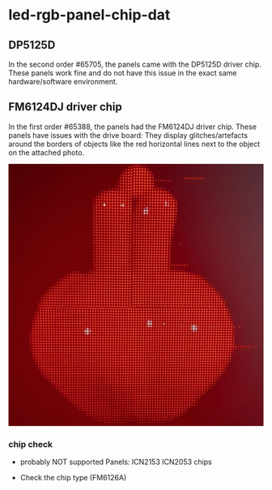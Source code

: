 
# led-rgb-panel-chip-dat


## DP5125D

In the second order #65705, the panels came with the DP5125D driver chip. These panels work fine and do not have this issue in the exact same hardware/software environment. 

## FM6124DJ driver chip

In the first order #65388, the panels had the FM6124DJ driver chip. These panels have issues with the drive board: They display glitches/artefacts around the borders of objects like the red horizontal lines next to the object on the attached photo.

![](2025-01-06-16-42-51.png)





### chip check

- probably NOT supported Panels: ICN2153 ICN2053 chips

- Check the chip type (FM6126A)
